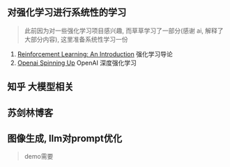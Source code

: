 ## 对强化学习进行系统性的学习
> 此前因为对一些强化学习项目感兴趣, 而草草学习了一部分(感谢 ai, 解释了大部分内容), 这里准备系统性学习一份
1. [Reinforcement Learning: An Introduction](https://rl.qiwihui.com/zh-cn/latest/) 强化学习导论
2. [Openai Spinning Up](https://spinningup.qiwihui.com/zh-cn/latest/) OpenAI 深度强化学习

## 知乎 大模型相关

## 苏剑林博客

## 图像生成, llm对prompt优化
> demo需要